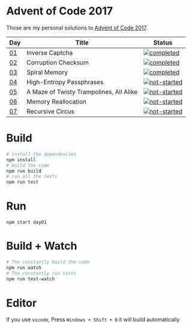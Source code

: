 # Advent of Code 2017

Those are my personal solutions to [Advent of Code 2017](http://adventofcode.com/2017).

Day | Title | Status
----|-------|------
[01][day01-url] | Inverse Captcha | [![completed]](/src/day01/)
[02][day02-url] | Corruption Checksum | [![completed]](/src/day02/)
[03][day03-url] | Spiral Memory | [![completed]](/src/day03/)
[04][day04-url] | High-Entropy Passphrases | [![not-started]](/src/day04/)
[05][day05-url] | A Maze of Twisty Trampolines, All Alike | [![not-started]](/src/day05/)
[06][day06-url] | Memory Reallocation | [![not-started]](/src/day06/)
[07][day07-url] | Recursive Circus | [![not-started]](/src/day07/)

# Build

```bash
# install the dependencies
npm install
# build the code
npm run build
# run all the tests
npm run test
```

# Run

```
npm start day01
```

# Build + Watch

```bash
# The constantly build the code
npm run watch
# The constantly run tests
npm run test-watch
```

# Editor

If you use `vscode`, Press `Windows + Shift + B` it will build automatically

<!-- Badges -->
[completed]: https://img.shields.io/badge/Completed-%E2%9C%94-green.svg?style=flat-square
[not-started]: https://img.shields.io/badge/Not%20started-%E2%9C%98-lightgrey.svg?style=flat-square
<!-- Challenges -->
[day01-url]: https://adventofcode.com/2017/day/1
[day02-url]: https://adventofcode.com/2017/day/2
[day03-url]: https://adventofcode.com/2017/day/3
[day04-url]: https://adventofcode.com/2017/day/4
[day05-url]: https://adventofcode.com/2017/day/5
[day06-url]: https://adventofcode.com/2017/day/6
[day07-url]: https://adventofcode.com/2017/day/7
